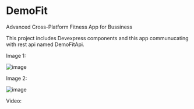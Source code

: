 # DemoFit
Advanced Cross-Platform Fitness App for Bussiness

This project includes Devexpress components and this app communucating with rest api named DemoFitApi.

Image 1:

![image](https://user-images.githubusercontent.com/36519570/217531593-3f64c73e-92c8-43ce-9e7a-3da0f4647292.png)

Image 2:

![image](https://user-images.githubusercontent.com/36519570/217531757-a98166ed-7624-4b8d-a8b9-02ab32988c0d.png)

Video:


